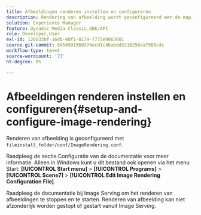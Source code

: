 ```yaml
---
title: Afbeeldingen renderen instellen en configureren
description: Rendering van afbeelding wordt geconfigureerd met de map fileinstall_folder/conf/ImageRendering.conf.
solution: Experience Manager
feature: Dynamic Media Classic,SDK/API
role: Developer,User
exl-id: 126833bf-16db-40f1-8179-7775e9063081
source-git-commit: 8454991568374ecd1c4babdd3210250ea7988c4c
workflow-type: tm+mt
source-wordcount: '73'
ht-degree: 0%

---
```


# Afbeeldingen renderen instellen en configureren{#setup-and-configure-image-rendering}

Renderen van afbeelding is geconfigureerd met `fileinstall_folder/conf/ImageRendering.conf`.

Raadpleeg de sectie Configuratie van de documentatie voor meer informatie. Alleen in Windows kunt u dit bestand ook openen via het menu Start: **[!UICONTROL Start menu]** > **[!UICONTROL Programs]** > **[!UICONTROL Scene7]** > **[!UICONTROL Edit Image Rendering Configuration File]**.

Raadpleeg de documentatie bij Image Serving om het renderen van afbeeldingen te stoppen en te starten. Renderen van afbeelding kan niet afzonderlijk worden gestopt of gestart vanuit Image Serving.
